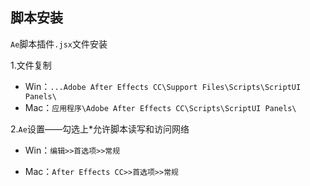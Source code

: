## 脚本安装

`Ae`脚本插件`.jsx`文件安装

1.文件复制

- Win：`...Adobe After Effects CC\Support Files\Scripts\ScriptUI Panels\`
- Mac：`应用程序\Adobe After Effects CC\Scripts\ScriptUI Panels\`

2.`Ae`设置——勾选上*允许脚本读写和访问网络

- Win：`编辑>>首选项>>常规`

- Mac：`After Effects CC>>首选项>>常规`

